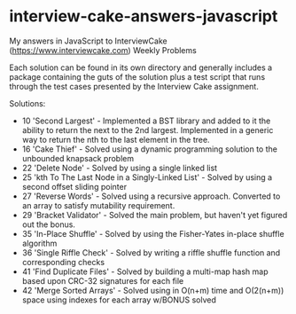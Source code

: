 interview-cake-answers-javascript
=================================

My answers in JavaScript to InterviewCake (https://www.interviewcake.com) Weekly Problems

Each solution can be found in its own directory and generally includes a package containing the guts of the solution
plus a test script that runs through the test cases presented by the Interview Cake assignment.

Solutions:

* 10 'Second Largest' - Implemented a BST library and added to it the ability to return the next to the 2nd largest.
Implemented in a generic way to return the nth to the last element in the tree.
* 16 'Cake Thief' - Solved using a dynamic programming solution to the unbounded knapsack problem
* 22 'Delete Node' - Solved by using a single linked list
* 25 'kth To The Last Node in a Singly-Linked List' - Solved by using a second offset sliding pointer
* 27 'Reverse Words' - Solved using a recursive approach. Converted to an array to satisfy mutability requirement.
* 29 'Bracket Validator' - Solved the main problem, but haven't yet figured out the bonus.
* 35 'In-Place Shuffle' - Solved by using the Fisher-Yates in-place shuffle algorithm
* 36 'Single Riffle Check' - Solved by writing a riffle shuffle function and corresponding checks
* 41 'Find Duplicate Files' - Solved by building a multi-map hash map based upon CRC-32 signatures for each file
* 42 'Merge Sorted Arrays' - Solved using in O(n+m) time and O(2(n+m)) space using indexes for each array w/BONUS solved
